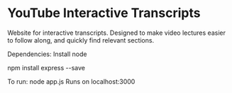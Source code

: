 # YouTube Interactive Transcripts

Website for interactive transcripts. Designed to make video lectures easier to follow along, and quickly find relevant sections.

Dependencies:
Install node

npm install express --save

To run:
node app.js
Runs on localhost:3000
